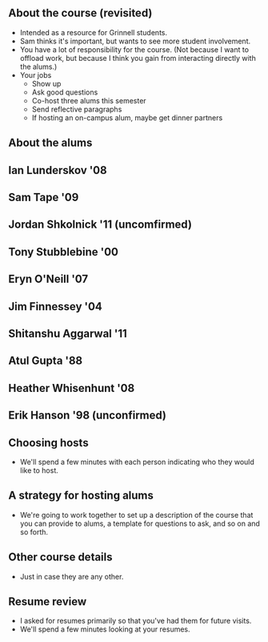 About the course (revisited)
----------------------------

* Intended as a resource for Grinnell students.
* Sam thinks it's important, but wants to see more student involvement.
* You have a lot of responsibility for the course.  (Not because I want
  to offload work, but because I think you gain from interacting directly
  with the alums.)
* Your jobs
    * Show up
    * Ask good questions
    * Co-host three alums this semester
    * Send reflective paragraphs
    * If hosting an on-campus alum, maybe get dinner partners

About the alums
---------------

## Ian Lunderskov '08

## Sam Tape '09

## Jordan Shkolnick '11 (uncomfirmed)

## Tony Stubblebine '00

## Eryn O'Neill '07

## Jim Finnessey '04

## Shitanshu Aggarwal '11

## Atul Gupta '88

## Heather Whisenhunt '08

## Erik Hanson '98 (unconfirmed)

Choosing hosts
--------------

* We'll spend a few minutes with each person indicating who they 
  would like to host.

A strategy for hosting alums
----------------------------

* We're going to work together to set up a description of the course
  that you can provide to alums, a template for questions to ask,
  and so on and so forth.

Other course details
--------------------

* Just in case they are any other.

Resume review
-------------

* I asked for resumes primarily so that you've had them for future
  visits.
* We'll spend a few minutes looking at your resumes.

